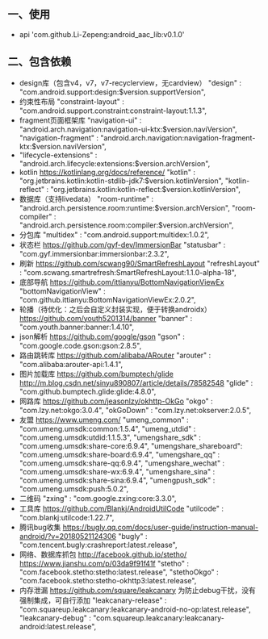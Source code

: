 ## 一、使用
* api 'com.github.Li-Zepeng:android_aac_lib:v0.1.0'
## 二、包含依赖
* design库（包含v4，v7，v7-recyclerview，无cardview）
  "design"               : "com.android.support:design:$version.supportVersion",
* 约束性布局
  "constraint-layout"    : "com.android.support.constraint:constraint-layout:1.1.3",
* fragment页面框架库
  "navigation-ui"        : "android.arch.navigation:navigation-ui-ktx:$version.naviVersion",
  "navigation-fragment"  : "android.arch.navigation:navigation-fragment-ktx:$version.naviVersion",
* "lifecycle-extensions" : "android.arch.lifecycle:extensions:$version.archVersion",
* kotlin https://kotlinlang.org/docs/reference/
  "kotlin"               : "org.jetbrains.kotlin:kotlin-stdlib-jdk7:$version.kotlinVersion",
  "kotlin-reflect"       : "org.jetbrains.kotlin:kotlin-reflect:$version.kotlinVersion",
* 数据库（支持livedata）
  "room-runtime"         : "android.arch.persistence.room:runtime:$version.archVersion",
  "room-compiler"        : "android.arch.persistence.room:compiler:$version.archVersion",
* 分包库
  "multidex"             : "com.android.support:multidex:1.0.2",
* 状态栏 https://github.com/gyf-dev/ImmersionBar
  "statusbar"            : "com.gyf.immersionbar:immersionbar:2.3.2",
* 刷新 https://github.com/scwang90/SmartRefreshLayout
  "refreshLayout"        : "com.scwang.smartrefresh:SmartRefreshLayout:1.1.0-alpha-18",
* 底部导航 https://github.com/ittianyu/BottomNavigationViewEx
  "bottomNavigationView" : "com.github.ittianyu:BottomNavigationViewEx:2.0.2",
* 轮播（待优化：之后会自定义封装实现，便于转换androidx）https://github.com/youth5201314/banner
  "banner"               : "com.youth.banner:banner:1.4.10",
* json解析 https://github.com/google/gson
  "gson"                 : "com.google.code.gson:gson:2.8.5",
* 路由跳转库 https://github.com/alibaba/ARouter
  "arouter"              : "com.alibaba:arouter-api:1.4.1",
* 图片加载库 https://github.com/bumptech/glide  http://m.blog.csdn.net/sinyu890807/article/details/78582548
  "glide"                : "com.github.bumptech.glide:glide:4.8.0",
* 网路库 https://github.com/jeasonlzy/okhttp-OkGo
  "okgo"                 : "com.lzy.net:okgo:3.0.4",
  "okGoDown"             : "com.lzy.net:okserver:2.0.5",
* 友盟 https://www.umeng.com/
  "umeng_common"         : "com.umeng.umsdk:common:1.5.4",
  "umeng_utdid"          : "com.umeng.umsdk:utdid:1.1.5.3",
  "umengshare_sdk"       : "com.umeng.umsdk:share-core:6.9.4",
  "umengshare_shareboard": "com.umeng.umsdk:share-board:6.9.4",
  "umengshare_qq"        : "com.umeng.umsdk:share-qq:6.9.4",
  "umengshare_wechat"    : "com.umeng.umsdk:share-wx:6.9.4",
  "umengshare_sina"      : "com.umeng.umsdk:share-sina:6.9.4",
  "umengpush_sdk"        : "com.umeng.umsdk:push:5.0.2",
* 二维码
  "zxing"                : "com.google.zxing:core:3.3.0",
* 工具库 https://github.com/Blankj/AndroidUtilCode
  "utilcode"             : "com.blankj:utilcode:1.22.7",
* 腾讯bug收集 https://bugly.qq.com/docs/user-guide/instruction-manual-android/?v=20180521124306
  "bugly"                : "com.tencent.bugly:crashreport:latest.release",
* 网络、数据库抓包 http://facebook.github.io/stetho/  https://www.jianshu.com/p/03da9f91f41f
  "stetho"               : "com.facebook.stetho:stetho:latest.release",
  "stethoOkgo"           : "com.facebook.stetho:stetho-okhttp3:latest.release",
* 内存泄漏 https://github.com/square/leakcanary 为防止debug干扰，没有强制集成，可自行添加
  "leakcanary-release"   : "com.squareup.leakcanary:leakcanary-android-no-op:latest.release",
  "leakcanary-debug"     : "com.squareup.leakcanary:leakcanary-android:latest.release",